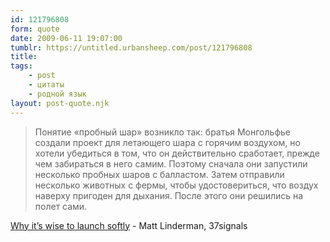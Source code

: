 ```yaml
---
id: 121796808
form: quote
date: 2009-06-11 19:07:00
tumblr: https://untitled.urbansheep.com/post/121796808
title: 
tags:
    - post
    - цитаты
    - родной язык
layout: post-quote.njk
---
```


<blockquote>
Понятие «пробный шар» возникло так: братья Монгольфье создали проект для летающего шара с горячим воздухом, но хотели убедиться в том, что он действительно сработает, прежде чем забираться в него самим. Поэтому сначала они запустили несколько пробных шаров с балластом. Затем отправили несколько животных с фермы, чтобы удостовериться, что воздух наверху пригоден для дыхания. После этого они решились на полет сами.
</blockquote>

<a href="http://www.37signals.com/svn/posts/1759-why-its-wise-to-launch-softly">Why it&rsquo;s wise to launch softly</a> - Matt Linderman, 37signals
